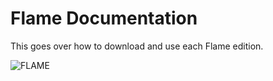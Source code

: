 # Flame Documentation
This goes over how to download and use each Flame edition.

![FLAME](https://github.com/hyperionlol/hyperionlol.github.io/assets/167258079/38d3780d-457e-45f8-9f1e-9f3c0675e0bd)
